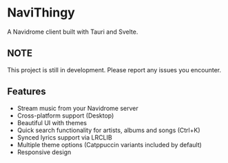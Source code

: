 # NaviThingy

A Navidrome client built with Tauri and Svelte.

## NOTE

This project is still in development. Please report any issues you encounter.

## Features

- Stream music from your Navidrome server
- Cross-platform support (Desktop)
- Beautiful UI with themes
- Quick search functionality for artists, albums and songs (Ctrl+K)
- Synced lyrics support via LRCLIB
- Multiple theme options (Catppuccin variants included by default)
- Responsive design
